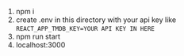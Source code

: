 1. npm i
2. create .env in this directory with your api key like `REACT_APP_TMDB_KEY=YOUR API KEY IN HERE`
3. npm run start
4. localhost:3000